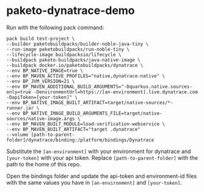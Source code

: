 # paketo-dynatrace-demo

Run with the following pack command:

```
pack build test-project \
--builder paketobuildpacks/builder-noble-java-tiny \
--run-image paketobuildpacks/run-noble-tiny \
--lifecycle-image buildpacksio/lifecycle \
--buildpack paketo-buildpacks/java-native-image \
--buildpack docker.io/paketobuildpacks/dynatrace \
--env BP_NATIVE_IMAGE=true \
--env BP_MAVEN_ACTIVE_PROFILES="native,dynatrace-native" \
--env BP_JVM_VERSION=21 \
--env BP_MAVEN_ADDITIONAL_BUILD_ARGUMENTS="-Dquarkus.native.sources-only=true -DenvironmentUrl=https://[an-environment].live.dynatrace.com -DapiToken=[your-token]" \
--env BP_NATIVE_IMAGE_BUILT_ARTIFACT=target/native-sources/*-runner.jar \
--env BP_NATIVE_IMAGE_BUILD_ARGUMENTS_FILE=target/native-sources/native-image.args \
--env BP_MAVEN_BUILT_MODULE=load-verification-webservice \
--env BP_MAVEN_BUILT_ARTIFACT="target .dynatrace"
--volume [path-to-parent-folder]/dynatrace/binding:/platform/bindings/Dynatrace
```

Substitute the `[an-environment]` with your environment for dynatrace and `[your-token]` with your api token. Replace `[path-to-parent-folder]` with the path to the home of this repo.

Open the bindings folder and update the api-token and environment-id files with the same values you have in `[an-environment]` and `[your-token]`.